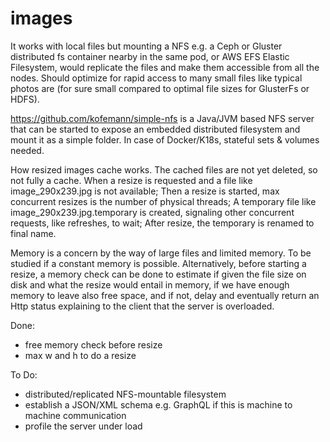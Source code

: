 # images
It works with local files but mounting a NFS e.g. a Ceph or Gluster distributed fs container nearby in the same pod,
or AWS EFS Elastic Filesystem, would replicate the files and make them accessible from all the nodes.
Should optimize for rapid access to many small files like typical photos are (for sure small compared to optimal
file sizes for GlusterFs or HDFS).

https://github.com/kofemann/simple-nfs is a Java/JVM based NFS server that can be started to expose
an embedded distributed filesystem and mount it as a simple folder. In case of Docker/K18s, stateful sets & volumes needed.

How resized images cache works. The cached files are not yet deleted, so not fully a cache.
When a resize is requested and a file like image_290x239.jpg is not available;
Then a resize is started, max concurrent resizes is the number of physical threads;
A temporary file like image_290x239.jpg.temporary is created, signaling other concurrent requests, like refreshes, to wait;
After resize, the temporary is renamed to final name.

Memory is a concern by the way of large files and limited memory.
To be studied if a constant memory is possible.
Alternatively, before starting a resize, a memory check can be done to estimate if given the file size on disk and what
 the resize would entail in memory, if we have enough memory to leave also free space, and if not, delay
 and eventually return an Http status explaining to the client that the server is overloaded.

Done:
- free memory check before resize
- max w and h to do a resize

To Do:
- distributed/replicated NFS-mountable filesystem
- establish a JSON/XML schema e.g. GraphQL if this is machine to machine communication
- profile the server under load